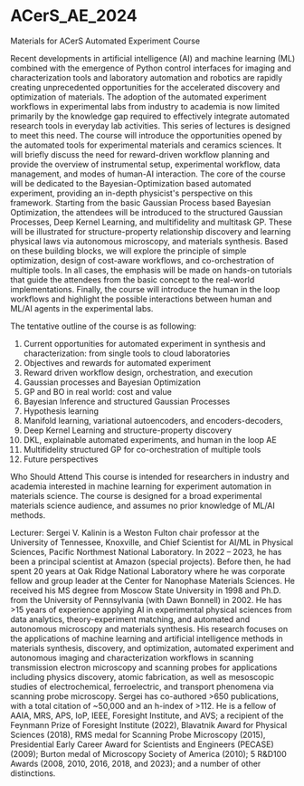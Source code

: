 # ACerS_AE_2024
Materials for ACerS Automated Experiment Course

Recent developments in artificial intelligence (AI) and machine learning (ML) combined with the emergence of Python control interfaces for imaging and characterization tools and laboratory automation and robotics are rapidly creating unprecedented opportunities for the accelerated discovery and optimization of materials. The adoption of the automated experiment workflows in experimental labs from industry to academia is now limited primarily by the knowledge gap required to effectively integrate automated research tools in everyday lab activities. This series of lectures is designed to meet this need. The course will introduce the opportunities opened by the automated tools for experimental materials and ceramics sciences. It will briefly discuss the need for reward-driven workflow planning and provide the overview of instrumental setup, experimental workflow, data management, and modes of human-AI interaction. The core of the course will be dedicated to the Bayesian-Optimization based automated experiment, providing an in-depth physicist's perspective on this framework. Starting from the basic Gaussian Process based Bayesian Optimization, the attendees will be introduced to the structured Gaussian Processes, Deep Kernel Learning, and multifidelity and multitask GP. These will be illustrated for structure-property relationship discovery and learning physical laws via autonomous microscopy, and materials synthesis. Based on these building blocks, we will explore the principle of simple optimization, design of cost-aware workflows, and co-orchestration of multiple tools. In all cases, the emphasis will be made on hands-on tutorials that guide the attendees from the basic concept to the real-world implementations. Finally, the course will introduce the human in the loop workflows and highlight the possible interactions between human and ML/AI agents in the experimental labs. 

The tentative outline of the course is as following:
1.	Current opportunities for automated experiment in synthesis and characterization: from single tools to cloud laboratories
2.	Objectives and rewards for automated experiment
3.	Reward driven workflow design, orchestration, and execution
4.	Gaussian processes and Bayesian Optimization
5.	GP and BO in real world: cost and value
6.	Bayesian Inference and structured Gaussian Processes
7.	Hypothesis learning 
8.	Manifold learning, variational autoencoders, and encoders-decoders, 
9.	Deep Kernel Learning and structure-property discovery
10.	DKL, explainable automated experiments, and human in the loop AE
11.	Multifidelity structured GP for co-orchestration of multiple tools
12.	Future perspectives 

Who Should Attend
This course is intended for researchers in industry and academia interested in machine learning for experiment automation in materials science. The course is designed for a broad experimental materials science audience, and assumes no prior knowledge of ML/AI methods.  

Lecturer: Sergei V. Kalinin is a Weston Fulton chair professor at the University of Tennessee, Knoxville, and Chief Scientist for AI/ML in Physical Sciences, Pacific Northmest National Laboratory. In 2022 – 2023, he has been a principal scientist at Amazon (special projects). Before then, he had spent 20 years at Oak Ridge National Laboratory where he was corporate fellow and group leader at the Center for Nanophase Materials Sciences. He received his MS degree from Moscow State University in 1998 and Ph.D. from the University of Pennsylvania (with Dawn Bonnell) in 2002. He has >15 years of experience applying AI in experimental physical sciences from data analytics, theory-experiment matching, and automated and autonomous microscopy and materials synthesis. His research focuses on the applications of machine learning and artificial intelligence methods in materials synthesis, discovery, and optimization, automated experiment and autonomous imaging and characterization workflows in scanning transmission electron microscopy and scanning probes for applications including physics discovery, atomic fabrication, as well as mesoscopic studies of electrochemical, ferroelectric, and transport phenomena via scanning probe microscopy. Sergei has co-authored >650 publications, with a total citation of ~50,000 and an h-index of >112. He is a fellow of AAIA, MRS, APS, IoP, IEEE, Foresight Institute, and AVS; a recipient of the Feynmann Prize of Foresight Institute (2022), Blavatnik Award for Physical Sciences (2018), RMS medal for Scanning Probe Microscopy (2015), Presidential Early Career Award for Scientists and Engineers (PECASE) (2009); Burton medal of Microscopy Society of America (2010); 5 R&D100 Awards (2008, 2010, 2016, 2018, and 2023); and a number of other distinctions.
